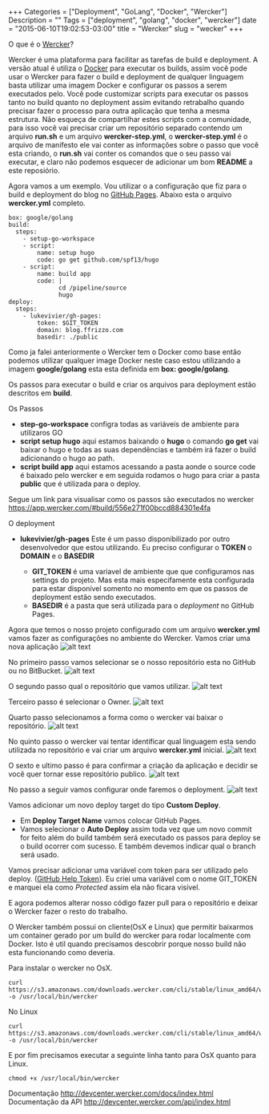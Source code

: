 +++
Categories = ["Deployment", "GoLang", "Docker", "Wercker"]
Description = ""
Tags = ["deployment", "golang", "docker", "wercker"]
date = "2015-06-10T19:02:53-03:00"
title = "Wercker"
slug = "wecker"
+++

O que é o [Wercker](http://wercker.com)?

Wercker é uma plataforma para facilitar as tarefas de build e deployment. A versão atual é utiliza o [Docker](http://docker.com) para executar os builds, assim você pode usar o Wercker para fazer o build e deployment de qualquer linguagem basta utilizar uma imagem Docker e configurar os passos a serem executados pelo. Você pode customizar scripts para executar os passos tanto no build quanto no deployment assim evitando retrabalho quando precisar fazer o processo para outra aplicação que tenha a mesma estrutura. Não esqueça de  compartilhar estes scripts com a comunidade, para isso você vai precisar criar um repositório separado contendo um arquivo **run.sh** e um arquivo **wercker-step.yml**, o **wercker-step.yml** é o arquivo de manifesto ele vai conter as informações sobre o passo que você esta criando, o **run.sh** vai conter os comandos que o seu passo vai executar, e claro não podemos esquecer de adicionar um bom **README** a este reposiório.

Agora vamos a um exemplo. Vou utilizar o a configuração que fiz para o build e deployment do blog no [GitHub Pages](https://pages.github.com). Abaixo esta o arquivo **wercker.yml** completo.

```
box: google/golang
build:
  steps:
    - setup-go-workspace
    - script:
        name: setup hugo
        code: go get github.com/spf13/hugo
    - script:
        name: build app
        code: |
              cd /pipeline/source
              hugo
deploy:
  steps:
    - lukevivier/gh-pages:
        token: $GIT_TOKEN
        domain: blog.ffrizzo.com
        basedir: ./public

```

Como ja falei anteriormente o Wercker tem o Docker como base então podemos utilizar qualquer image Docker neste caso estou utilizando a imagem **google/golang** esta esta definida em **box: google/golang**.

Os passos para executar o build e criar os arquivos para deployment estão descritos em **build**.

Os Passos
* **step-go-workspace** configra todas as variáveis de ambiente para utilizaros GO
* **script setup hugo** aqui estamos baixando o **hugo** o comando **go get** vai baixar o hugo e todas as suas dependências e também irá fazer o build adicionando o hugo ao path.
* **script build app** aqui estamos acessando a pasta aonde o source code é baixado pelo wercker e em seguida rodamos o hugo para criar a pasta **public** que é utilizada para o deploy.

Segue um link para visualisar como os passos são executados no wercker https://app.wercker.com/#build/556e271f00bccd884301e4fa

O deployment
* **lukevivier/gh-pages** Este é um passo disponibilizado por outro desenvolvedor que estou utilizando. Eu preciso configurar o **TOKEN** o **DOMAIN** e o **BASEDIR**

  * **GIT_TOKEN** é uma variavel de ambiente que que configuramos nas settings do projeto. Mas esta mais especifamente esta configurada para estar disponível somento no momento em que os passos de deployment estão sendo executados.
  * **BASEDIR** é a pasta que será utilizada para o *deployment* no GitHub Pages.

Agora que temos o nosso projeto configurado com um arquivo **wercker.yml** vamos fazer as configurações no ambiente do Wercker.
Vamos criar uma nova aplicação
![alt text](/imgs/posts/wercker/wercker-create.png)

No primeiro passo vamos selecionar se o nosso repositório esta no GitHub ou no BitBucket.
![alt text](/imgs/posts/wercker/wercker-create-1.png)

O segundo passo qual o repositório que vamos utilizar.
![alt text](/imgs/posts/wercker/wercker-create-2.png)

Terceiro passo é selecionar o Owner.
![alt text](/imgs/posts/wercker/wercker-create-3.png)

Quarto passo selecionamos a forma como o wercker vai baixar o repositório.
![alt text](/imgs/posts/wercker/wercker-create-4.png)

No quinto passo o wercker vai tentar identificar qual linguagem esta sendo utilizada no repositório e vai criar um arquivo **wercker.yml** inicial.
![alt text](/imgs/posts/wercker/wercker-create-5.png)

O sexto e ultimo passo é para confirmar a criação da aplicação e decidir se você quer tornar esse repositório publico.
![alt text](/imgs/posts/wercker/wercker-create-6.png)

No passo a seguir vamos configurar onde faremos o deployment.
![alt text](/imgs/posts/wercker/wercker-deploy.png)

Vamos adicionar um novo deploy target do tipo **Custom Deploy**.
* Em **Deploy Target Name** vamos colocar GitHub Pages.
* Vamos selecionar o **Auto Deploy** assim toda vez que um novo commit for feito além do build também será executado os passos para deploy se o build ocorrer com sucesso. E também devemos indicar qual o branch será usado.

Vamos precisar adicionar uma variável com token para ser utilizado pelo deploy. ([GitHub Help Token](https://help.github.com/articles/creating-an-access-token-for-command-line-use/)). Eu criei uma variável com o nome GIT_TOKEN e marquei ela como *Protected* assim ela não ficara visível.

E agora podemos alterar nosso código fazer pull para o repositório e deixar o Wercker fazer o resto do trabalho.

O Wercker também possui on cliente(OsX e Linux) que permitir baixarmos um container gerado por um build do wercker para rodar localmente com Docker. Isto é util quando precisamos descobrir porque nosso build não esta funcionando como deveria.

Para instalar o wercker no OsX.
```
curl https://s3.amazonaws.com/downloads.wercker.com/cli/stable/linux_amd64/wercker -o /usr/local/bin/wercker
```

No Linux
```
curl https://s3.amazonaws.com/downloads.wercker.com/cli/stable/linux_amd64/wercker -o /usr/local/bin/wercker
```

E por fim precisamos executar a seguinte linha tanto para OsX quanto para Linux.
```
chmod +x /usr/local/bin/wercker
```

Documentação http://devcenter.wercker.com/docs/index.html
Documentação da API http://devcenter.wercker.com/api/index.html
